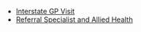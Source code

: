 - [Interstate GP Visit](uc-interstate.html)
- [Referral Specialist and Allied Health](uc-referral.html)